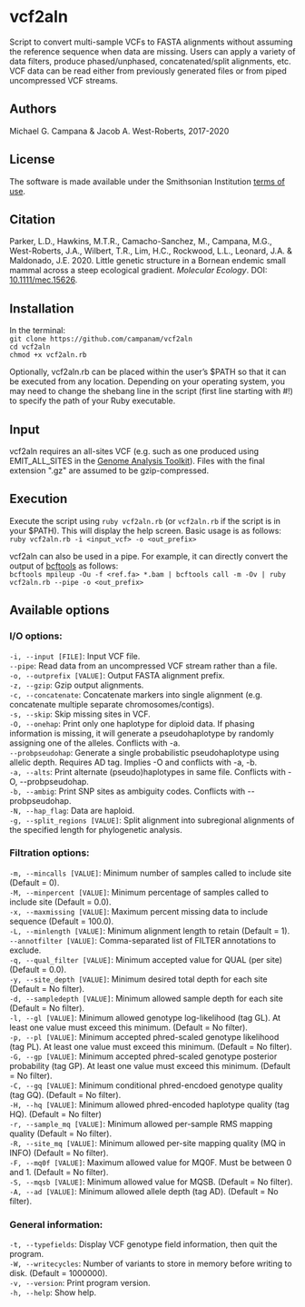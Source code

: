 # vcf2aln
Script to convert multi-sample VCFs to FASTA alignments without assuming the reference sequence when data are missing. Users can apply a variety of data filters, produce phased/unphased, concatenated/split alignments, etc. VCF data can be read either from previously generated files or from piped uncompressed VCF streams.    

## Authors
Michael G. Campana & Jacob A. West-Roberts, 2017-2020  

## License  
The software is made available under the Smithsonian Institution [terms of use](https://www.si.edu/termsofuse).  

## Citation  
Parker, L.D., Hawkins, M.T.R., Camacho-Sanchez, M., Campana, M.G., West-Roberts, J.A., Wilbert, T.R., Lim, H.C., Rockwood, L.L., Leonard, J.A. & Maldonado, J.E. 2020. Little genetic structure in a Bornean endemic small mammal across a steep ecological gradient. *Molecular Ecology*. DOI: [10.1111/mec.15626](https://onlinelibrary.wiley.com/doi/10.1111/mec.15626).  

## Installation  
In the terminal:  
`git clone https://github.com/campanam/vcf2aln`  
`cd vcf2aln`  
`chmod +x vcf2aln.rb`  

Optionally, vcf2aln.rb can be placed within the user’s $PATH so that it can be executed from any location. Depending on your operating system, you may need to change the shebang line in the script (first line starting with #!) to specify the path of your Ruby executable.  

## Input  
vcf2aln requires an all-sites VCF (e.g. such as one produced using EMIT_ALL_SITES in the [Genome Analysis Toolkit](https://software.broadinstitute.org/gatk/)). Files with the final extension ".gz" are assumed to be gzip-compressed.  

## Execution
Execute the script using `ruby vcf2aln.rb` (or `vcf2aln.rb` if the script is in your $PATH). This will display the help screen. Basic usage is as follows:  
`ruby vcf2aln.rb -i <input_vcf> -o <out_prefix>` 

vcf2aln can also be used in a pipe. For example, it can directly convert the output of [bcftools](https://samtools.github.io/bcftools/bcftools.html) as follows:  
`bcftools mpileup -Ou -f <ref.fa> *.bam | bcftools call -m -Ov | ruby vcf2aln.rb --pipe -o <out_prefix>`  

## Available options  
### I/O options:  
`-i, --input [FILE]`: Input VCF file.  
`--pipe`: Read data from an uncompressed VCF stream rather than a file.  
`-o, --outprefix [VALUE]`: Output FASTA alignment prefix.  
`-z, --gzip`: Gzip output alignments.  
`-c, --concatenate`: Concatenate markers into single alignment (e.g. concatenate multiple separate chromosomes/contigs).  
`-s, --skip`: Skip missing sites in VCF.  
`-O, --onehap`: Print only one haplotype for diploid data. If phasing information is missing, it will generate a pseudohaplotype by randomly assigning one of the alleles. Conflicts with -a.  
`--probpseudohap`: Generate a single probabilistic pseudohaplotype using allelic depth. Requires AD tag. Implies -O and conflicts with -a, -b.  
`-a, --alts`: Print alternate (pseudo)haplotypes in same file. Conflicts with -O, --probpseudohap.  
`-b, --ambig`: Print SNP sites as ambiguity codes. Conflicts with --probpseudohap.  
`-N, --hap_flag`: Data are haploid.  
`-g, --split_regions [VALUE]`: Split alignment into subregional alignments of the specified length for phylogenetic analysis.  

### Filtration options:  
`-m, --mincalls [VALUE]`: Minimum number of samples called to include site (Default = 0).  
`-M, --minpercent [VALUE]`: Minimum percentage of samples called to include site (Default = 0.0).  
`-x, --maxmissing [VALUE]`: Maximum percent missing data to include sequence (Default = 100.0).  
`-L, --minlength [VALUE]`: Minimum alignment length to retain (Default = 1).  
`--annotfilter [VALUE]`: Comma-separated list of FILTER annotations to exclude.  
`-q, --qual_filter [VALUE]`: Minimum accepted value for QUAL (per site) (Default = 0.0).  
`-y, --site_depth [VALUE]`: Minimum desired total depth for each site (Default = No filter).  
`-d, --sampledepth [VALUE]`: Minimum allowed sample depth for each site (Default = No filter).  
`-l, --gl [VALUE]`: Minimum allowed genotype log-likelihood (tag GL). At least one value must exceed this minimum. (Default = No filter).  
`-p, --pl [VALUE]`: Minimum accepted phred-scaled genotype likelihood (tag PL). At least one value must exceed this minimum. (Default = No filter).  
`-G, --gp [VALUE]`: Minimum accepted phred-scaled genotype posterior probability (tag GP). At least one value must exceed this minimum. (Default = No filter).  
`-C, --gq [VALUE]`: Minimum conditional phred-encdoed genotype quality (tag GQ). (Default = No filter).  
`-H, --hq [VALUE]`: Minimum allowed phred-encoded haplotype quality (tag HQ). (Default = No filter)  
`-r, --sample_mq [VALUE]`: Minimum allowed per-sample RMS mapping quality (Default = No filter).  
`-R, --site_mq [VALUE]`: Minimum allowed per-site mapping quality (MQ in INFO) (Default = No filter).  
`-F, --mq0f [VALUE]`: Maximum allowed value for MQ0F. Must be between 0 and 1. (Default = No filter).  
`-S, --mqsb [VALUE]`: Minimum allowed value for MQSB. (Default = No filter).  
`-A, --ad [VALUE]`: Minimum allowed allele depth (tag AD). (Default = No filter).  

### General information:
`-t, --typefields`: Display VCF genotype field information, then quit the program.  
`-W, --writecycles`: Number of variants to store in memory before writing to disk. (Default = 1000000).  
`-v, --version`: Print program version.  
`-h, --help`: Show help.  
